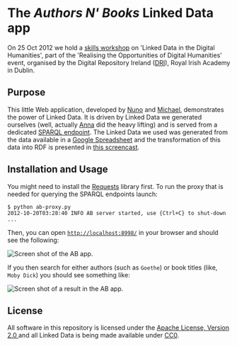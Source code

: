 # The *Authors N' Books* Linked Data app

On 25 Oct 2012 we hold a [skills workshop](http://dri.ie/skills-workshops "Skills Workshops | Digital Repository Ireland") on 'Linked Data in the Digital Humanities', part of the 'Realising the Opportunities of Digital Humanities' event, organised by the Digital Repository Ireland ([DRI](http://dri.ie/)), Royal Irish Academy in Dublin.

## Purpose
This little Web application, developed by [Nuno](http://www.dri.ie/nuno-lopes) and [Michael](http://www.dri.ie/michael-hausenblas), demonstrates the power of Linked Data. It is driven by Linked Data we generated ourselves (well, actually [Anna](http://www.deri.ie/about/team/member/anna_dabrowska/) did the heavy lifting) and is served from a dedicated [SPARQL endpoint](http://dydra.com/mhausenblas/realising-opportunities-digital-humanities/sparql).  The Linked Data we used was generated from the data available in a [Google Spreadsheet](https://docs.google.com/spreadsheet/ccc?key=0Alwfpys1YRkcdDJtN0tMZDBtSGJJUFlxMjlNdTZtNGc#gid=0) and the transformation of this data into RDF is presented in [this screencast](http://www.youtube.com/watch?v=1irwjiUOh_4).

## Installation and Usage

You might need to install the [Requests](http://docs.python-requests.org/en/latest/) library first. To run the proxy that is needed for querying the SPARQL endpoints launch:

	$ python ab-proxy.py
	2012-10-20T03:28:40 INFO AB server started, use {Ctrl+C} to shut-down ...
	
Then, you can open [`http://localhost:8998/`](http://localhost:8998/) in your browser and should see the following:

![Screen shot of the AB app.](https://raw.github.com/nunolopes/dri-workshop-ld/master/doc/ab-app-screenshot-2012-10-20.png "Screen shot of the AB app.")

If you then search for either authors (such as `Goethe`) or book titles (like, `Moby Dick`) you should see something like:

![Screen shot of a result in the AB app.](https://raw.github.com/nunolopes/dri-workshop-ld/master/doc/ab-app-result-screenshot-2012-10-20.png "Screen shot of a result in the AB app.")


## License
All software in this repository is licensed under the [Apache License, Version 2.0 ](http://www.apache.org/licenses/LICENSE-2.0) and all Linked Data is being made available under [CC0](http://creativecommons.org/publicdomain/zero/1.0/ "Creative Commons &mdash; CC0 1.0 Universal").
